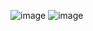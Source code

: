 ![image](https://github.com/Makster04/Resty-2/assets/86382359/db9d9f81-a698-4f50-bccf-fefc653265b2)
![image](https://github.com/Makster04/Resty-2/assets/86382359/528000bf-ff9c-4931-8b70-f479b6540197)
